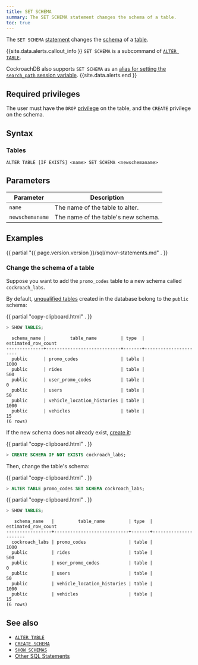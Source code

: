 ```yaml
---
title: SET SCHEMA
summary: The SET SCHEMA statement changes the schema of a table.
toc: true
---
```


 The `SET SCHEMA` [statement](sql-statements.html) changes the [schema](sql-name-resolution.html) of a [table](create-table.html).

{{site.data.alerts.callout_info }}
`SET SCHEMA` is a subcommand of [`ALTER TABLE`](alter-table.html).

CockroachDB also supports `SET SCHEMA` as an [alias for setting the `search_path` session variable](set-vars.html#supported-variables).
{{site.data.alerts.end }}

## Required privileges

The user must have the `DROP` [privilege](authorization.html#assign-privileges) on the table, and the `CREATE` privilege on the schema.

## Syntax

### Tables

~~~
ALTER TABLE [IF EXISTS] <name> SET SCHEMA <newschemaname>
~~~

## Parameters

 Parameter | Description
-----------|-------------
 `name` | The name of the table to alter.
 `newschemaname` | The name of the table's new schema.

## Examples

{{ partial "{{ page.version.version }}/sql/movr-statements.md" . }}

### Change the schema of a table

Suppose you want to add the `promo_codes` table to a new schema called `cockroach_labs`.

By default, [unqualified tables](sql-name-resolution.html#lookup-with-unqualified-names) created in the database belong to the `public` schema:

{{ partial "copy-clipboard.html" . }}
~~~ sql
> SHOW TABLES;
~~~

~~~
  schema_name |         table_name         | type  | estimated_row_count
--------------+----------------------------+-------+----------------------
  public      | promo_codes                | table |                1000
  public      | rides                      | table |                 500
  public      | user_promo_codes           | table |                   0
  public      | users                      | table |                  50
  public      | vehicle_location_histories | table |                1000
  public      | vehicles                   | table |                  15
(6 rows)
~~~

If the new schema does not already exist, [create it](create-schema.html):

{{ partial "copy-clipboard.html" . }}
~~~ sql
> CREATE SCHEMA IF NOT EXISTS cockroach_labs;
~~~

Then, change the table's schema:

{{ partial "copy-clipboard.html" . }}
~~~ sql
> ALTER TABLE promo_codes SET SCHEMA cockroach_labs;
~~~

{{ partial "copy-clipboard.html" . }}
~~~ sql
> SHOW TABLES;
~~~

~~~
   schema_name   |         table_name         | type  | estimated_row_count
-----------------+----------------------------+-------+----------------------
  cockroach_labs | promo_codes                | table |                1000
  public         | rides                      | table |                 500
  public         | user_promo_codes           | table |                   0
  public         | users                      | table |                  50
  public         | vehicle_location_histories | table |                1000
  public         | vehicles                   | table |                  15
(6 rows)
~~~

## See also

- [`ALTER TABLE`](alter-table.html)
- [`CREATE SCHEMA`](drop-table.html)
- [`SHOW SCHEMAS`](show-schemas.html)
- [Other SQL Statements](sql-statements.html)
